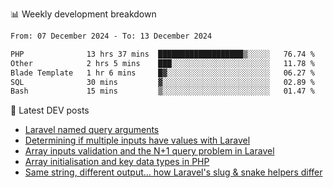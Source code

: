 📊 Weekly development breakdown
<!--START_SECTION:waka-->

```txt
From: 07 December 2024 - To: 13 December 2024

PHP              13 hrs 37 mins  ███████████████████▒░░░░░   76.74 %
Other            2 hrs 5 mins    ███░░░░░░░░░░░░░░░░░░░░░░   11.78 %
Blade Template   1 hr 6 mins     █▓░░░░░░░░░░░░░░░░░░░░░░░   06.27 %
SQL              30 mins         ▓░░░░░░░░░░░░░░░░░░░░░░░░   02.89 %
Bash             15 mins         ▒░░░░░░░░░░░░░░░░░░░░░░░░   01.47 %
```

<!--END_SECTION:waka-->

📕 Latest DEV posts
<!-- BLOG-POST-LIST:START -->
- [Laravel named query arguments](https://dev.to/michaelvickersuk/laravel-named-query-arguments-28kd)
- [Determining if multiple inputs have values with Laravel](https://dev.to/michaelvickersuk/determining-if-multiple-inputs-have-values-with-laravel-km6)
- [Array inputs validation and the N+1 query problem in Laravel](https://dev.to/michaelvickersuk/array-inputs-validation-and-the-n1-query-problem-in-laravel-2agb)
- [Array initialisation and key data types in PHP](https://dev.to/michaelvickersuk/array-initialisation-and-key-data-types-in-php-1e5b)
- [Same string, different output... how Laravel&#39;s slug &amp; snake helpers differ](https://dev.to/michaelvickersuk/same-string-different-output-how-laravels-slug-snake-helpers-differ-1ccj)
<!-- BLOG-POST-LIST:END -->
